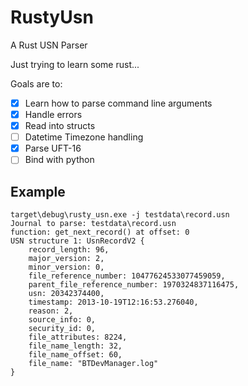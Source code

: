 # RustyUsn
A Rust USN Parser

Just trying to learn some rust...

Goals are to:
- [x] Learn how to parse command line arguments
- [x] Handle errors
- [x] Read into structs
- [ ] Datetime Timezone handling
- [x] Parse UFT-16
- [ ] Bind with python

## Example
```
target\debug\rusty_usn.exe -j testdata\record.usn
Journal to parse: testdata\record.usn
function: get_next_record() at offset: 0
USN structure 1: UsnRecordV2 {
    record_length: 96,
    major_version: 2,
    minor_version: 0,
    file_reference_number: 10477624533077459059,
    parent_file_reference_number: 1970324837116475,
    usn: 20342374400,
    timestamp: 2013-10-19T12:16:53.276040,
    reason: 2,
    source_info: 0,
    security_id: 0,
    file_attributes: 8224,
    file_name_length: 32,
    file_name_offset: 60,
    file_name: "BTDevManager.log"
}
```